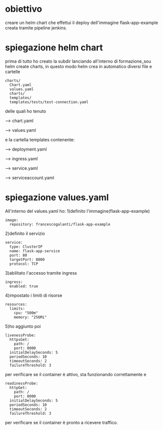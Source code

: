 # obiettivo
creare un helm chart che effettui il deploy dell'immagine flask-app-example creata tramite pipeline jenkins. 

# spiegazione helm chart
prima di tutto ho creato la subdir lanciando all'interno di formazione_sou helm create charts, in questo modo helm crea in automatico
diversi file e cartelle

    charts/
      Chart.yaml
      values.yaml
      charts/
      templates/
      templates/tests/test-connection.yaml

delle quali ho tenuto

--> chart.yaml

--> values.yaml

e la cartella templates contenente:

--> deployment.yaml

--> ingress.yaml

--> service.yaml

--> serviceaccount.yaml

# spiegazione values.yaml
All'interno del values.yaml ho:
1)definito l'immagine(flask-app-example) 

    image:
      repository: francescogalanti/flask-app-example 

2)definito il servizio 

    service:
      type: ClusterIP                      
      name: flask-app-service                   
      port: 80                          
      targetPort: 8000             
      protocol: TCP 

3)abilitato l'accesso tramite ingress

    ingress:
      enabled: true

4)impostato i limiti di risorse

    resources:
      limits:                             
        cpu: "500m"                        
        memory: "256Mi"
5)ho aggiunto poi 

    livenessProbe:
      httpsGet:
        path: /
        port: 8000
      initialDelaySeconds: 5
      periodSeconds: 10
      timeoutSeconds: 2
      failureThreshold: 3
per verificare se il container è attivo, sta funzionando correttamente
e 

    readinessProbe:
      httpGet:
        path: /
        port: 8000
      initialDelaySeconds: 5
      periodSeconds: 10
      timeoutSeconds: 2
      failureThreshold: 3
per verificare se il container è pronto a ricevere traffico.

